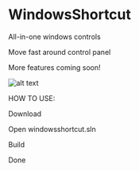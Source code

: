 # WindowsShortcut
 All-in-one windows controls
 
 Move fast around control panel
 
 More features coming soon!
 
![alt text](https://i.imgur.com/YtOqPF0.png)


HOW TO USE:

Download

Open windowsshortcut.sln

Build

Done



